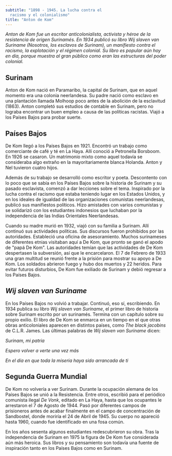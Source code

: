 ```yaml
---
subtitle: "1898 - 1945. La lucha contra el
  racismo y el colonialismo"
title: "Anton de Kom"
---
```


_Anton de Kom fue un escritor anticolonialista, activista y héroe de la
resistencia de origen Surinamés. En 1934 publicó su libro Wij slaven van
Suriname (Nosotros, los esclavos de Surinam), un manifiesto contra el
racismo, la explotación y el régimen colonial. Su libro es popular aún
hoy en día, porque muestra al gran público como eran las estructuras del
poder colonial._

## Surinam

Anton de Kom nació en Paramaribo, la capital de Surinam, que en aquel
momento era una colonia neerlandesa. Su padre nació como esclavo en una
plantación llamada Molhoop poco antes de la abolición de la esclavitud
(1863). Anton completó sus estudios de contable en Surinam, pero no
lograba encontrar un buen empleo a causa de las políticas racistas.
Viajó a los Países Bajos para probar suerte.

## Países Bajos

De Kom llegó a los Países Bajos en 1921. Encontró un trabajo como
comerciante de café y té en La Haya. Allí conoció a Petronella Borsboom.
En 1926 se casaron. Un matrimonio mixto como aquel todavía se
consideraba algo extraño en la mayoritariamente blanca Holanda. Anton y
Nel tuvieron cuatro hijos.

Además de su trabajo se desarrolló como escritor y poeta. Descontento
con lo poco que se sabía en los Países Bajos sobre la historia de
Surinam y su pasado esclavista, comenzó a dar lecciones sobre el tema.
Inspirado por la lucha contra el racismo que estaba teniendo lugar en
los Estados Unidos, y en los ideales de igualdad de las organizaciones
comunistas neerlandesas, publicó sus manifiestos políticos. Hizo
amistades con varios comunistas y se solidarizó con los estudiantes
indonesios que luchaban por la independencia de las Indias Orientales
Neerlandesas.

Cuando su madre murió en 1932, viajó con su familia a Surinam. Allí
continuó sus actividades políticas. Sus discursos fueron prohibidos por
las autoridades. Estableció una oficina de asesoramiento. Muchos
surinameses de diferentes etnias visitaban aquí a De Kom, que pronto se
ganó el apodo de "papá De Kom". Las autoridades temían que las
actividades de De Kom despertasen la subversión, así que le
encarcelaron. El 7 de Febrero de 1933 una gran multitud se reunió frente
a la prisión para mostrar su apoyo a De Kom. Los soldados abrieron fuego
y hubo dos muertos y 22 heridos. Para evitar futuros disturbios, De Kom
fue exiliado de Surinam y debió regresar a los Países Bajos.

## _Wij slaven van Suriname_

En los Países Bajos no volvió a trabajar. Continuó, eso sí, escribiendo.
En 1934 publica su libro _Wij slaven van Suriname_, el primer libro de
historia sobre Surinam escrito por un surinamés. Termina con un capítulo
sobre su propio exilio. El libro de De Kom se enmarca en un tiempo en el
que otras obras anticoloniales aparecen en distintos países, como _The
black jacobins_ de C.L.R. James. Las últimas palabras de _Wij slaven van
Suriname_ dicen:

_Surinam, mi patria_

_Espero volver a verte una vez más_

_En el día en que toda la miseria haya sido arrancada de ti_

## Segunda Guerra Mundial

De Kom no volvería a ver Surinam. Durante la ocupación alemana de los
Países Bajos se unió a la Resistencia. Entre otros, escribió para el
periódico comunista ilegal _De Vonk_, editado en La Haya, hasta que los
ocupantes le arrestaron el 7 de Agosto de 1944. Pasó por diferentes
campos de prisioneros antes de acabar finalmente en el campo de
concentración de Sandbostel, donde moriría el 24 de Abril de 1945. Su
cuerpo no apareció hasta 1960, cuando fue identificado en una fosa
común.

En los años sesenta algunos estudiantes redescubrieron su obra. Tras la
independencia de Surinam en 1975 la figura de De Kom fue considerada aún
más heroica. Sus libros y su pensamiento son todavía una fuente de
inspiración tanto en los Países Bajos como en Surinam.
